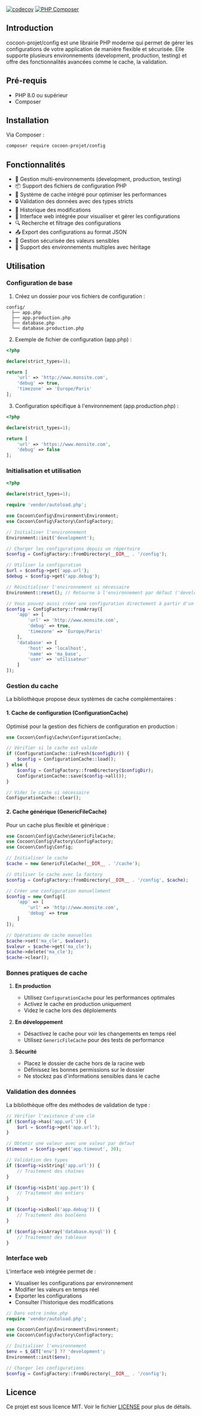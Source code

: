 [![codecov](https://codecov.io/gh/cocoon-projet/config/graph/badge.svg?token=KM7Y127Z7J)](https://codecov.io/gh/cocoon-projet/config) [![PHP Composer](https://github.com/cocoon-projet/config/actions/workflows/ci.yml/badge.svg)](https://github.com/cocoon-projet/config/actions/workflows/ci.yml)

## Introduction

cocoon-projet/config est une librairie PHP moderne qui permet de gérer les configurations de votre application de manière flexible et sécurisée. Elle supporte plusieurs environnements (development, production, testing) et offre des fonctionnalités avancées comme le cache, la validation.

## Pré-requis

- PHP 8.0 ou supérieur
- Composer

## Installation

Via Composer :
```bash
composer require cocoon-projet/config
```

## Fonctionnalités

- 🔄 Gestion multi-environnements (development, production, testing)
- 📦 Support des fichiers de configuration PHP
- 🚀 Système de cache intégré pour optimiser les performances
- 🔒 Validation des données avec des types stricts
- 📝 Historique des modifications
- 🎨 Interface web intégrée pour visualiser et gérer les configurations
- 🔍 Recherche et filtrage des configurations
- 📤 Export des configurations au format JSON
- 🔐 Gestion sécurisée des valeurs sensibles
- 🔄 Support des environnements multiples avec héritage

## Utilisation

### Configuration de base

1. Créez un dossier pour vos fichiers de configuration :
```
config/
  ├── app.php
  ├── app.production.php
  ├── database.php
  └── database.production.php
```

2. Exemple de fichier de configuration (app.php) :
```php
<?php

declare(strict_types=1);

return [
    'url' => 'http://www.monsite.com',
    'debug' => true,
    'timezone' => 'Europe/Paris'
];
```

3. Configuration spécifique à l'environnement (app.production.php) :
```php
<?php

declare(strict_types=1);

return [
    'url' => 'https://www.monsite.com',
    'debug' => false
];
```

### Initialisation et utilisation

```php
<?php

declare(strict_types=1);

require 'vendor/autoload.php';

use Cocoon\Config\Environment\Environment;
use Cocoon\Config\Factory\ConfigFactory;

// Initialiser l'environnement
Environment::init('development');

// Charger les configurations depuis un répertoire
$config = ConfigFactory::fromDirectory(__DIR__ . '/config');

// Utiliser la configuration
$url = $config->get('app.url');
$debug = $config->get('app.debug');

// Réinitialiser l'environnement si nécessaire
Environment::reset(); // Retourne à l'environnement par défaut ('development')

// Vous pouvez aussi créer une configuration directement à partir d'un tableau
$config = ConfigFactory::fromArray([
    'app' => [
        'url' => 'http://www.monsite.com',
        'debug' => true,
        'timezone' => 'Europe/Paris'
    ],
    'database' => [
        'host' => 'localhost',
        'name' => 'ma_base',
        'user' => 'utilisateur'
    ]
]);
```

### Gestion du cache

La bibliothèque propose deux systèmes de cache complémentaires :

#### 1. Cache de configuration (ConfigurationCache)

Optimisé pour la gestion des fichiers de configuration en production :

```php
use Cocoon\Config\Cache\ConfigurationCache;

// Vérifier si le cache est valide
if (ConfigurationCache::isFresh($configDir)) {
    $config = ConfigurationCache::load();
} else {
    $config = ConfigFactory::fromDirectory($configDir);
    ConfigurationCache::save($config->all());
}

// Vider le cache si nécessaire
ConfigurationCache::clear();
```

#### 2. Cache générique (GenericFileCache)

Pour un cache plus flexible et générique :

```php
use Cocoon\Config\Cache\GenericFileCache;
use Cocoon\Config\Factory\ConfigFactory;
use Cocoon\Config\Config;

// Initialiser le cache
$cache = new GenericFileCache(__DIR__ . '/cache');

// Utiliser le cache avec la factory
$config = ConfigFactory::fromDirectory(__DIR__ . '/config', $cache);

// Créer une configuration manuellement
$config = new Config([
    'app' => [
        'url' => 'http://www.monsite.com',
        'debug' => true
    ]
]);

// Opérations de cache manuelles
$cache->set('ma_cle', $valeur);
$valeur = $cache->get('ma_cle');
$cache->delete('ma_cle');
$cache->clear();
```

### Bonnes pratiques de cache

1. **En production**
   - Utilisez `ConfigurationCache` pour les performances optimales
   - Activez le cache en production uniquement
   - Videz le cache lors des déploiements

2. **En développement**
   - Désactivez le cache pour voir les changements en temps réel
   - Utilisez `GenericFileCache` pour des tests de performance

3. **Sécurité**
   - Placez le dossier de cache hors de la racine web
   - Définissez les bonnes permissions sur le dossier
   - Ne stockez pas d'informations sensibles dans le cache

### Validation des données

La bibliothèque offre des méthodes de validation de type :

```php
// Vérifier l'existence d'une clé
if ($config->has('app.url')) {
    $url = $config->get('app.url');
}

// Obtenir une valeur avec une valeur par défaut
$timeout = $config->get('app.timeout', 30);

// Validation des types
if ($config->isString('app.url')) {
    // Traitement des chaînes
}

if ($config->isInt('app.port')) {
    // Traitement des entiers
}

if ($config->isBool('app.debug')) {
    // Traitement des booléens
}

if ($config->isArray('database.mysql')) {
    // Traitement des tableaux
}
```

### Interface web

L'interface web intégrée permet de :
- Visualiser les configurations par environnement
- Modifier les valeurs en temps réel
- Exporter les configurations
- Consulter l'historique des modifications

```php
// Dans votre index.php
require 'vendor/autoload.php';

use Cocoon\Config\Environment\Environment;
use Cocoon\Config\Factory\ConfigFactory;

// Initialiser l'environnement
$env = $_GET['env'] ?? 'development';
Environment::init($env);

// Charger les configurations
$config = ConfigFactory::fromDirectory(__DIR__ . '/config');
```

## Licence

Ce projet est sous licence MIT. Voir le fichier [LICENSE](LICENSE) pour plus de détails.